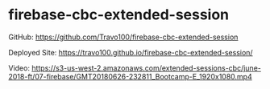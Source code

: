 # firebase-cbc-extended-session

GitHub: https://github.com/Travo100/firebase-cbc-extended-session

Deployed Site: https://travo100.github.io/firebase-cbc-extended-session/

Video: https://s3-us-west-2.amazonaws.com/extended-sessions-cbc/june-2018-ft/07-firebase/GMT20180626-232811_Bootcamp-E_1920x1080.mp4